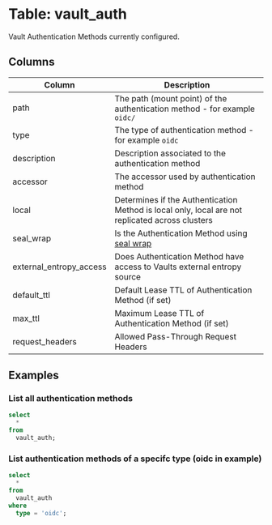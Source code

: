 # Table: vault_auth

Vault Authentication Methods currently configured.

## Columns

| Column | Description |
| - | - |
| path | The path (mount point) of the authentication method - for example `oidc/` |
| type | The type of authentication method - for example `oidc` |
| description | Description associated to the authentication method |
| accessor | The accessor used by authentication method |
| local | Determines if the Authentication Method is local only, local are not replicated across clusters |
| seal_wrap | Is the Authentication Method using [seal wrap](https://www.vaultproject.io/docs/enterprise/sealwrap) |
| external_entropy_access | Does Authentication Method have access to Vaults external entropy source |
| default_ttl | Default Lease TTL of Authentication Method (if set) |
| max_ttl | Maximum Lease TTL of Authentication Method (if set) |
| request_headers | Allowed Pass-Through Request Headers |

## Examples

### List all authentication methods

```sql
select
  *
from
  vault_auth;
```

### List authentication methods of a specifc type (oidc in example)

```sql
select
  *
from
  vault_auth
where
  type = 'oidc';
```